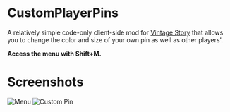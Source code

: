 # CustomPlayerPins

A relatively simple code-only client-side mod for [Vintage Story](https://www.vintagestory.at/) that allows you to change the color and size of your own pin as well as other players'.

**Access the menu with Shift+M.**

# Screenshots
![Menu](https://i.imgur.com/kjs4rFm.png)
![Custom Pin](https://i.imgur.com/QD3IrWL.png)
